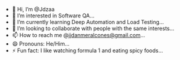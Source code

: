- 👋 Hi, I’m @Jdzaa
- 👀 I’m interested in Software QA...
- 🌱 I’m currently learning Deep Automation and Load Testing...
- 💞️ I’m looking to collaborate with people with the same interests...
- 📫 How to reach me @jjdanmeralcones@gmail.com...
- 😄 Pronouns: He/Him...
- ⚡ Fun fact: I like watching formula 1 and eating spicy foods...

<!---
Jdzaa/Jdzaa is a ✨ special ✨ repository because its `README.md` (this file) appears on your GitHub profile.
You can click the Preview link to take a look at your changes.
--->
